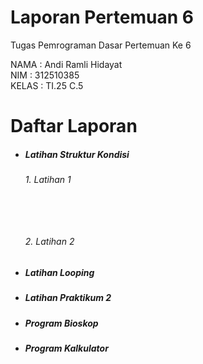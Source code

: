 # Laporan Pertemuan 6
Tugas Pemrograman Dasar Pertemuan Ke 6 <br>

NAMA    : Andi Ramli Hidayat <br>
NIM     : 312510385 <br>
KELAS   : TI.25 C.5

# Daftar Laporan
<ul>
  <li><h5>Latihan Struktur Kondisi</h5></li>
    <h6>1. Latihan 1<h6>
      <br>
    <h6>2. Latihan 2</h6>
  <li><h5>Latihan Looping</h5></li>
  <li><h5>Latihan Praktikum 2</h5></li>
  <li><h5>Program Bioskop</h5></li>
  <li><h5>Program Kalkulator</h5></li>
</ul>
